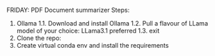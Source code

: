 FRIDAY: PDF Document summarizer
Steps:
1. Ollama
  1.1. Download and install Ollama
  1.2. Pull a flavour of LLama model of your choice: LLama3.1 preferred
  1.3. exit
2. Clone the repo:
3. Create virtual conda env and install the requirements
